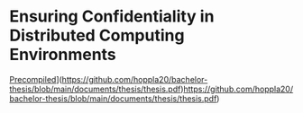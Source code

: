 # Ensuring Confidentiality in Distributed Computing Environments
[Precompiled]([)](https://github.com/hoppla20/bachelor-thesis/blob/main/documents/thesis/thesis.pdf)https://github.com/hoppla20/bachelor-thesis/blob/main/documents/thesis/thesis.pdf)
